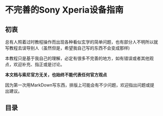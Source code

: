 # 不完善的Sony Xperia设备指南

## 初衷

<p>总有人照着过时教程操作而出现各种看似玄学的简单问题，也有部分人不明所以就写教程去误导别人（虽然但是，希望我自己写的东西不会变成那样)<br>

本教程只是基于我自己的理解，必定有很多不完善的地方，如有错误或者其他观点，欢迎补充、指正或是讨论。  </p>

**本文档与索尼官方无关，也始终不能代表任何官方观点**

因为第一次用MarkDown写东西，排版上可能会有不少问题，欢迎指出问题或提出建议。  

## 目录
